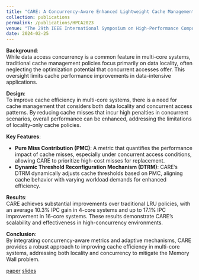 ```yaml
---
title: "CARE: A Concurrency-Aware Enhanced Lightweight Cache Management Framework"
collection: publications
permalink: /publications/HPCA2023
venue: "The 29th IEEE International Symposium on High-Performance Computer Architecture (HPCA 2023)"
date: 2024-02-25
---
```



**Background**:  
While data access concurrency is a common feature in multi-core systems, traditional cache management policies focus primarily on data locality, often neglecting the optimization potential that concurrent accesses offer. This oversight limits cache performance improvements in data-intensive applications.

**Design**:  
To improve cache efficiency in multi-core systems, there is a need for cache management that considers both data locality and concurrent access patterns. By reducing cache misses that incur high penalties in concurrent scenarios, overall performance can be enhanced, addressing the limitations of locality-only cache policies.

**Key Features**:
- **Pure Miss Contribution (PMC)**: A metric that quantifies the performance impact of cache misses, especially under concurrent access conditions, allowing CARE to prioritize high-cost misses for replacement.
- **Dynamic Threshold Reconfiguration Mechanism (DTRM)**: CARE’s DTRM dynamically adjusts cache thresholds based on PMC, aligning cache behavior with varying workload demands for enhanced efficiency.

**Results**:  
CARE achieves substantial improvements over traditional LRU policies, with an average 10.3% IPC gain in 4-core systems and up to 17.1% IPC improvement in 16-core systems. These results demonstrate CARE’s scalability and effectiveness in high-concurrency environments.

**Conclusion**:  
By integrating concurrency-aware metrics and adaptive mechanisms, CARE provides a robust approach to improving cache efficiency in multi-core systems, addressing both locality and concurrency to mitigate the Memory Wall problem.




[paper](../files/HPCA2023/CARE_paper.pdf) [slides](../files/HPCA2023/CARE_slides.pdf)
